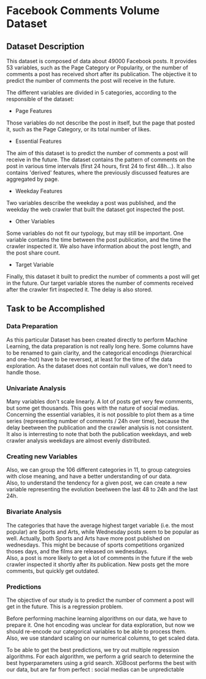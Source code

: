 # Facebook Comments Volume Dataset

## Dataset Description

This dataset is composed of data about 49000 Facebook posts. It provides 53 variables,
such as the Page Category or Popularity, or the number of comments a post has received
short after its publication. The objective it to predict the number of comments the post will
receive in the future.

The different variables are divided in 5 categories, according to the responsible of the dataset:

- Page Features

Those variables do not describe the post in itself, but the page that posted it, such as the Page Category, or its total number of likes.

- Essential Features

The aim of this dataset is to predict the number of comments a post will receive in the future. The dataset contains the pattern of 
comments on the post in various time intervals (first 24 hours, first 24 to first 48h...). It also contains 'derived' features, where the previously discussed features are aggregated by page.

- Weekday Features

Two variables describe the weekday a post was published, and the weekday the web crawler that built the dataset got inspected the post.

- Other Variables

Some variables do not fit our typology, but may still be important. One variable contains the time between the post publication, and the time the crawler inspected it. We also have information about the post length, and the post share count.

- Target Variable

Finally, this dataset it built to predict the number of comments a post will get in the future. Our target variable stores the number of comments received after the crawler firt inspected it. The delay is also stored.

## Task to be Accomplished

### Data Preparation

As this particular Dataset has been created directly to perform Machine Learning, the data preparation is not really long here. Some columns have to be renamed to gain clarity, and the categorical encodings (hierarchical and one-hot) have to be reversed, at least for the time of the data exploration. As the dataset does not contain null values, we don't need to handle those.

### Univariate Analysis

Many variables don't scale linearly. A lot of posts get very few comments, but some get thousands. This goes with the nature of social medias.  
Concerning the essential variables, it is not possible to plot them as a time series (representing number of comments / 24h over time), because the delay beetween the publication and the crawler analysis is not consistent.  
It also is interresting to note that both the publication weekdays, and web crawler analysis weekdays are almost evenly distributed.

### Creating new Variables

Also, we can group the 106 different categories in 11, to group categroies with close meaning, and have a better understanding of our data.  
Also, to understand the tendency for a given post, we can create a new variable representing the evolution beetween the last 48 to 24h and the last 24h.

### Bivariate Analysis

The categories that have the average highest target variable (i.e. the most popular) are Sports and Arts, while Wednesday posts seem to be popular as well. Actually, both Sports and Arts have more post published on wednesdays. This might be because of sports competitions organized thoses days, and the films are released on wednesdays.  
Also, a post is more likely to get a lot of comments in the future if the web crawler inspected it shortly after its publication. New posts get the more comments, but quickly get outdated.

### Predictions

The objective of our study is to predict the number of comment a post will get in the future. This is a regression problem. 

Before performing machine learning algorithms on our data, we have to prepare it. One hot encoding was unclear for data exploration, but now we should re-encode our categorical variables to be able to process them. Also, we use standard scaling on our numerical columns, to get scaled data.

To be able to get the best predictions, we try out multiple regression algorithms. For each algorithm, we perform a grid search to determine the best hyperparameters using a grid search. XGBoost performs the best with our data, but are far from perfect : social medias can be unpredictable

